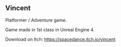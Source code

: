 ## Vincent

Platformer / Adventure game.

Game made in 1st class in Unreal Engine 4.

Download on Itch: https://spacedance.itch.io/vincent

